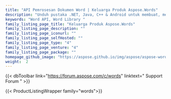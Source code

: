 ```yaml
---
title: "API Pemrosesan Dokumen Word | Keluarga Produk Aspose.Words"
description: "Unduh pustaka .NET, Java, C++ & Android untuk membuat, memanipulasi, mengonversi & merender dokumen Microsoft Word. Keluarga juga mencakup ekstensi, solusi & eksportir untuk Layanan Pelaporan, SharePoint & JasperReports."
keywords: "Word API, Word Library "
family_listing_page_title: "Keluarga Produk Aspose.Words"
family_listing_page_description: ""
family_listing_page_iconurl: ""
family_listing_page_selfHosted: ""
family_listing_page_type: "4"
family_listing_page_venture: "4"
family_listing_page_package: ""
homepage_github_image: "https://aspose.github.io/img/aspose/aspose-words.png"
weight:  2
---
```


{{< dbToolbar link="https://forum.aspose.com/c/words" linktext=" Support Forum " >}}

{{< ProductListingWrapper family="words">}}


